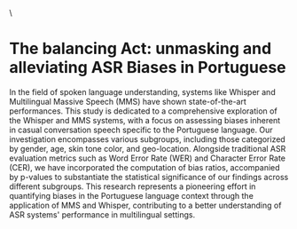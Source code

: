 \


# The balancing Act: unmasking and alleviating ASR Biases in Portuguese

In the field of spoken language understanding, systems like Whisper and Multilingual Massive Speech (MMS) have shown state-of-the-art performances. This study is dedicated to a comprehensive exploration of the Whisper and MMS systems, with a focus on assessing biases inherent in casual conversation speech specific to the Portuguese language. Our investigation encompasses various subgroups, including those categorized by gender, age, skin tone color, and geo-location. Alongside traditional ASR evaluation metrics such as Word Error Rate (WER) and Character Error Rate (CER), we have incorporated the computation of bias ratios, accompanied by p-values to substantiate the statistical significance of our findings across different subgroups. This research represents a pioneering effort in quantifying biases in the Portuguese language context through the application of MMS and Whisper, contributing to a better understanding of ASR systems' performance in multilingual settings.
